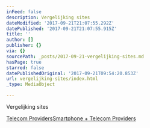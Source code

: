 ```yaml
---
inFeed: false
description: Vergelijking sites
dateModified: '2017-09-21T21:07:55.292Z'
datePublished: '2017-09-21T21:07:55.915Z'
title: ''
author: []
publisher: {}
via: {}
sourcePath: _posts/2017-09-21-vergelijking-sites.md
hasPage: true
starred: false
datePublishedOriginal: '2017-09-21T09:54:20.853Z'
url: vergelijking-sites/index.html
_type: MediaObject

---
```

Vergelijking sites

[Telecom Providers][0][Smartphone + Telecom Providers][1]

[0]: https://thegrid.ai/nederlandse-webwinkels/telecom-providers "Telecom"
[1]: https://thegrid.ai/nederlandse-webwinkels/telecom-providers-2/ "Telecom Providers 2"